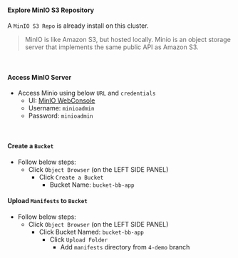 #### Explore MinIO S3 Repository

A `MinIO S3 Repo` is already install on this cluster.

> MinIO is like Amazon S3, but hosted locally. Minio is an object storage server that implements the same public API as Amazon S3.

<br>

#### Access MinIO Server
- Access Minio using below `URL` and `credentials`
    - UI: [MinIO WebConsole]({{TRAFFIC_HOST1_30040}})
    - Username: `minioadmin`
    - Password: `minioadmin`

<br>

#### Create a `Bucket`
- Follow below steps:
    - Click `Object Browser` (on the LEFT SIDE PANEL)
        - Click `Create a Bucket`
            - Bucket Name: `bucket-bb-app`

#### Upload `Manifests` to `Bucket`
- Follow below steps:
    - Click `Object Browser` (on the LEFT SIDE PANEL)
        - Click Bucket Named: `bucket-bb-app`
            - Click `Upload Folder`
                - Add `manifests` directory from `4-demo` branch